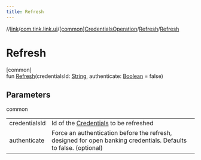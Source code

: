 ```yaml
---
title: Refresh
---
```

//[link](../../../../index.html)/[com.tink.link.ui](../../index.html)/[[common]CredentialsOperation](../index.html)/[Refresh](index.html)/[Refresh](-refresh.html)



# Refresh



[common]\
fun [Refresh](-refresh.html)(credentialsId: [String](https://kotlinlang.org/api/latest/jvm/stdlib/kotlin/-string/index.html), authenticate: [Boolean](https://kotlinlang.org/api/latest/jvm/stdlib/kotlin/-boolean/index.html) = false)



## Parameters


common

| | |
|---|---|
| credentialsId | Id of the [Credentials](../../../com.tink.model.credentials/[common]-credentials/index.html) to be refreshed |
| authenticate | Force an authentication before the refresh, designed for open banking credentials. Defaults to false. (optional) |




